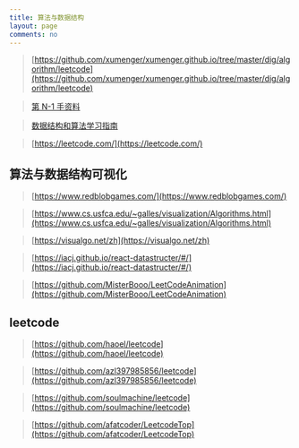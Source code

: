 ```yaml
---
title: 算法与数据结构
layout: page
comments: no
---
```


>[https://github.com/xumenger/xumenger.github.io/tree/master/dig/algorithm/leetcode](https://github.com/xumenger/xumenger.github.io/tree/master/dig/algorithm/leetcode)

>[第 N-1 手资料](http://www.xumenger.com/dig/docs/)

>[数据结构和算法学习指南](https://mp.weixin.qq.com/s/ZYaXOSVM3YBIeRWm7E_jcQ)

>[https://leetcode.com/](https://leetcode.com/)

## 算法与数据结构可视化

>[https://www.redblobgames.com/](https://www.redblobgames.com/)

>[https://www.cs.usfca.edu/~galles/visualization/Algorithms.html](https://www.cs.usfca.edu/~galles/visualization/Algorithms.html)

>[https://visualgo.net/zh](https://visualgo.net/zh)

>[https://iacj.github.io/react-datastructer/#/](https://iacj.github.io/react-datastructer/#/)

>[https://github.com/MisterBooo/LeetCodeAnimation](https://github.com/MisterBooo/LeetCodeAnimation)

## leetcode

>[https://github.com/haoel/leetcode](https://github.com/haoel/leetcode)

>[https://github.com/azl397985856/leetcode](https://github.com/azl397985856/leetcode)

>[https://github.com/soulmachine/leetcode](https://github.com/soulmachine/leetcode)

>[https://github.com/afatcoder/LeetcodeTop](https://github.com/afatcoder/LeetcodeTop)
